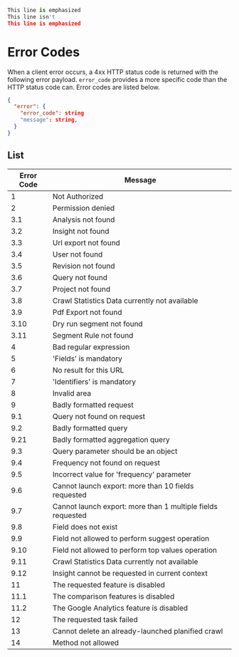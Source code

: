 ```python hl_lines="1 3"
This line is emphasized
This line isn't
This line is emphasized
```

# Error Codes

When a client error occurs, a 4xx HTTP status code is returned with the following error payload. `error_code` provides a more specific code than the HTTP status code can. Error codes are listed below.
```JSON
{
  "error": {
    "error_code": string
    "message": string,
  }
}
```

## List
Error Code | Message
--- | ---
1 | Not Authorized
2 | Permission denied
3.1 | Analysis not found
3.2 | Insight not found
3.3 | Url export not found
3.4 | User not found
3.5 | Revision not found
3.6 | Query not found
3.7 | Project not found
3.8 | Crawl Statistics Data currently not available
3.9 | Pdf Export not found
3.10 | Dry run segment not found
3.11 | Segment Rule not found
4 | Bad regular expression
5 | 'Fields' is mandatory
6 | No result for this URL
7 | 'Identifiers' is mandatory
8 | Invalid area
9 | Badly formatted request
9.1 | Query not found on request
9.2 | Badly formatted query
9.21 | Badly formatted aggregation query
9.3 | Query parameter should be an object
9.4 | Frequency not found on request
9.5 | Incorrect value for 'frequency' parameter
9.6 | Cannot launch export: more than 10 fields requested
9.7 | Cannot launch export: more than 1 multiple fields requested
9.8 | Field does not exist
9.9 | Field not allowed to perform suggest operation
9.10 | Field not allowed to perform top values operation
9.11 | Crawl Statistics Data currently not available
9.12 | Insight cannot be requested in current context
11 | The requested feature is disabled
11.1 | The comparison features is disabled
11.2 | The Google Analytics feature is disabled
12 | The requested task failed
13 | Cannot delete an already-launched planified crawl
14 | Method not allowed
